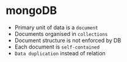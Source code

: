 # mongoDB

- Primary unit of data is a `document`
- Documents organised in `collections`
- Document structure is not enforced by DB
- Each document is `self-contained`
- `Data duplication` instead of relation
